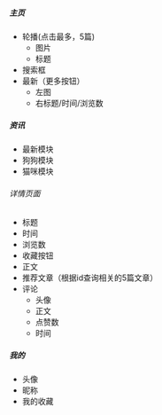 ##### 主页

- 轮播(点击最多，5篇)
  - 图片
  - 标题
- 搜索框
- 最新（更多按钮）
  - 左图
  - 右标题/时间/浏览数

##### 资讯

- 最新模块
- 狗狗模块
- 猫咪模块

###### 详情页面

- 标题
- 时间
- 浏览数
- 收藏按钮
- 正文
- 推荐文章（根据id查询相关的5篇文章）
- 评论
  - 头像
  - 正文
  - 点赞数
  - 时间

##### 我的

- 头像
- 昵称
- 我的收藏

